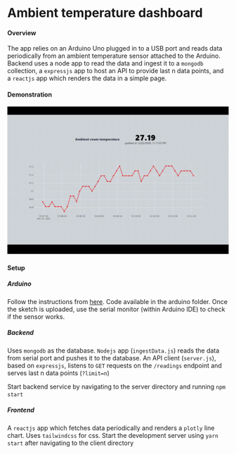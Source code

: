 # Ambient temperature dashboard

#### Overview

The app relies on an Arduino Uno plugged in to a USB port and reads data periodically from an ambient temperature sensor attached to the Arduino. Backend uses a node app to read the data and ingest it to a `mongodb` collection, a `expressjs` app to host an API to provide last n data points, and a `reactjs` app which renders the data in a simple page.

#### Demonstration

![Demonstration](./2020-12-23-23-11-37.gif)



#### Setup

##### Arduino

Follow the instructions from [here](https://arduinomodules.info/ky-001-temperature-sensor-module/). Code available in the arduino folder. Once the sketch is uploaded, use the serial monitor (within Arduino IDE) to check if the sensor works. 

##### Backend

Uses `mongodb` as the database. `Nodejs` app (`ingestData.js`) reads the data from serial port and pushes it to the database. An API client (`server.js`), based on `expressjs`, listens to `GET` requests on the `/readings` endpoint and serves last n data points (`?limit=n`)

Start backend service by navigating to the server directory and running `npm start`

##### Frontend

A `reactjs` app which fetches data periodically and renders a `plotly` line chart. Uses `tailwindcss` for css. Start the development server using `yarn start` after navigating to the client directory